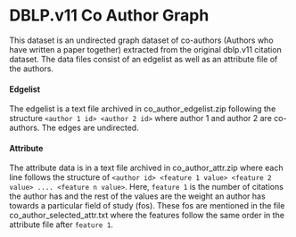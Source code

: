 # DBLP.v11 Co Author Graph

This dataset is an undirected graph dataset of co-authors (Authors who have written a paper together) extracted from the original dblp.v11 citation dataset. The data files consist of an edgelist as well as an attribute file of the authors.

#### Edgelist
The edgelist is a text file archived in co_author_edgelist.zip following the structure `<author 1 id> <author 2 id>` where author 1 and author 2 are co-authors. The edges are undirected.

#### Attribute
The attribute data is in a text file archived in co_author_attr.zip where each line follows the structure of `<author id> <feature 1 value> <feature 2 value> .... <feature n value>`. Here, `feature 1` is the number of citations the author has and the rest of the values are the weight an author has towards a particular field of study (fos). These fos are mentioned in the file co_author_selected_attr.txt where the features follow the same order in the attribute file after `feature 1`.
